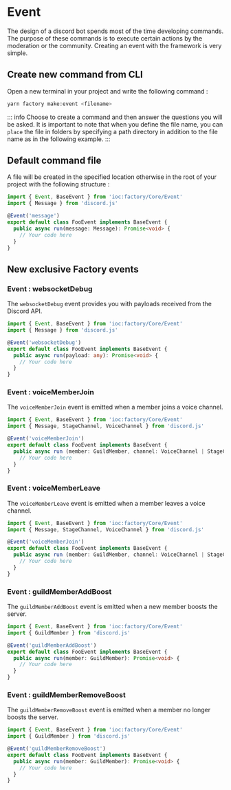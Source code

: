 # Event
The design of a discord bot spends most of the time developing commands. The purpose of these commands is to execute certain actions by the moderation or the community.
Creating an event with the framework is very simple.

## Create new command from CLI
Open a new terminal in your project and write the following command :

```bash
yarn factory make:event <filename>
```
::: info
Choose to create a command and then answer the questions you will be asked.
It is important to note that when you define the file name, you can `place` the file in folders by specifying a path directory in addition to the file name as in the following example.
:::

## Default command file
A file will be created in the specified location otherwise in the root of your project with the following structure :

```ts
import { Event, BaseEvent } from 'ioc:factory/Core/Event'
import { Message } from 'discord.js'

@Event('message')
export default class FooEvent implements BaseEvent {
  public async run(message: Message): Promise<void> {
    // Your code here
  }
}
```

## New exclusive Factory events

### Event : websocketDebug
The `websocketDebug` event provides you with payloads received from the Discord API.
```ts
import { Event, BaseEvent } from 'ioc:factory/Core/Event'
import { Message } from 'discord.js'

@Event('websocketDebug')
export default class FooEvent implements BaseEvent {
  public async run(payload: any): Promise<void> {
    // Your code here
  }
}
```

### Event : voiceMemberJoin
The `voiceMemberJoin` event is emitted when a member joins a voice channel.

```ts
import { Event, BaseEvent } from 'ioc:factory/Core/Event'
import { Message, StageChannel, VoiceChannel } from 'discord.js'

@Event('voiceMemberJoin')
export default class FooEvent implements BaseEvent {
  public async run (member: GuildMember, channel: VoiceChannel | StageChannel): Promise<void> {
    // Your code here
  }
}
```

### Event : voiceMemberLeave
The `voiceMemberLeave` event is emitted when a member leaves a voice channel.

```ts
import { Event, BaseEvent } from 'ioc:factory/Core/Event'
import { Message, StageChannel, VoiceChannel } from 'discord.js'

@Event('voiceMemberJoin')
export default class FooEvent implements BaseEvent {
  public async run (member: GuildMember, channel: VoiceChannel | StageChannel): Promise<void> {
    // Your code here
  }
}
```

### Event : guildMemberAddBoost
The `guildMemberAddBoost` event is emitted when a new member boosts the server.
```ts
import { Event, BaseEvent } from 'ioc:factory/Core/Event'
import { GuildMember } from 'discord.js'

@Event('guildMemberAddBoost')
export default class FooEvent implements BaseEvent {
  public async run(member: GuildMember): Promise<void> {
    // Your code here
  }
}
```

### Event : guildMemberRemoveBoost
The `guildMemberRemoveBoost` event is emitted when a member no longer boosts the server.
```ts
import { Event, BaseEvent } from 'ioc:factory/Core/Event'
import { GuildMember } from 'discord.js'

@Event('guildMemberRemoveBoost')
export default class FooEvent implements BaseEvent {
  public async run(member: GuildMember): Promise<void> {
    // Your code here
  }
}
```